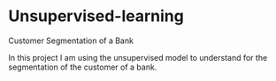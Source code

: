# Unsupervised-learning
Customer Segmentation of a Bank

In this project I am using the unsupervised model to understand for the segmentation of the customer of a bank. 
